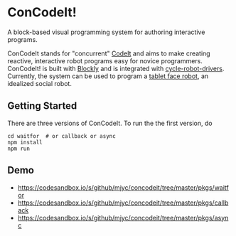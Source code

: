 # ConCodeIt!

A block-based visual programming system for authoring interactive programs.

ConCodeIt stands for "concurrent" [CodeIt](https://github.com/hcrlab/code_it) and aims to make creating reactive, interactive robot programs easy for novice programmers.
ConCodeIt! is built with [Blockly](https://developers.google.com/blockly/) and is integrated with [cycle-robot-drivers](https://github.com/mjyc/cycle-robot-drivers). Currently, the system can be used to program a [tablet face robot](https://github.com/mjyc/tablet-robot-face), an idealized social robot.

## Getting Started

There are three versions of ConCodeIt. To run the the first version, do

```
cd waitfor  # or callback or async
npm install
npm run
```

## Demo

- https://codesandbox.io/s/github/mjyc/concodeit/tree/master/pkgs/waitfor
- https://codesandbox.io/s/github/mjyc/concodeit/tree/master/pkgs/callback
- https://codesandbox.io/s/github/mjyc/concodeit/tree/master/pkgs/async
